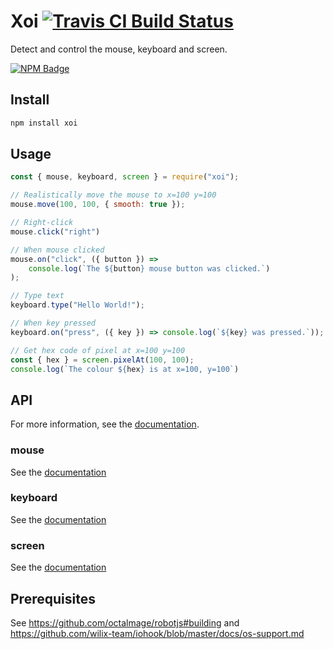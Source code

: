 # Xoi [![Travis CI Build Status](https://img.shields.io/travis/com/Richienb/xoi/master.svg?style=for-the-badge)](https://travis-ci.com/Richienb/xoi)

Detect and control the mouse, keyboard and screen.

[![NPM Badge](https://nodei.co/npm/xoi.png)](https://npmjs.com/package/xoi)

## Install

```sh
npm install xoi
```

## Usage

```js
const { mouse, keyboard, screen } = require("xoi");

// Realistically move the mouse to x=100 y=100
mouse.move(100, 100, { smooth: true });

// Right-click
mouse.click("right")

// When mouse clicked
mouse.on("click", ({ button }) =>
    console.log(`The ${button} mouse button was clicked.`)
);

// Type text
keyboard.type("Hello World!");

// When key pressed
keyboard.on("press", ({ key }) => console.log(`${key} was pressed.`));

// Get hex code of pixel at x=100 y=100
const { hex } = screen.pixelAt(100, 100);
console.log(`The colour ${hex} is at x=100, y=100`)
```

## API

For more information, see the [documentation](https://richienb.github.io/xoi).

### mouse

See the [documentation](https://richienb.github.io/xoi/globals.html#mouse)

### keyboard

See the [documentation](https://richienb.github.io/xoi/globals.html#keyboard)

### screen

See the [documentation](https://richienb.github.io/xoi/globals.html#screen)

## Prerequisites

See https://github.com/octalmage/robotjs#building and https://github.com/wilix-team/iohook/blob/master/docs/os-support.md
